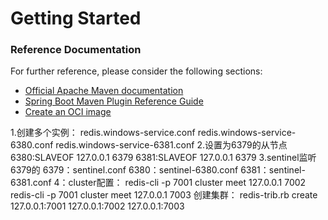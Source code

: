 # Getting Started

### Reference Documentation

For further reference, please consider the following sections:

* [Official Apache Maven documentation](https://maven.apache.org/guides/index.html)
* [Spring Boot Maven Plugin Reference Guide](https://docs.spring.io/spring-boot/docs/2.6.3/maven-plugin/reference/html/)
* [Create an OCI image](https://docs.spring.io/spring-boot/docs/2.6.3/maven-plugin/reference/html/#build-image)

1.创建多个实例：
redis.windows-service.conf
redis.windows-service-6380.conf
redis.windows-service-6381.conf
2.设置为6379的从节点
6380:SLAVEOF 127.0.0.1 6379
6381:SLAVEOF 127.0.0.1 6379
3.sentinel监听6379的
6379：sentinel.conf
6380：sentinel-6380.conf
6381：sentinel-6381.conf
4：cluster配置：
redis-cli -p 7001 cluster meet 127.0.0.1 7002
redis-cli -p 7001 cluster meet 127.0.0.1 7003
创建集群：
redis-trib.rb create 127.0.0.1:7001 127.0.0.1:7002 127.0.0.1:7003

